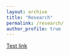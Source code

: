 ```yaml
---
layout: archive
title: "Research"
permalink: /research/
author_profile: true
---
```



<a href="https://www.siyan.info/test_embed_html.html"> Test link</a>
